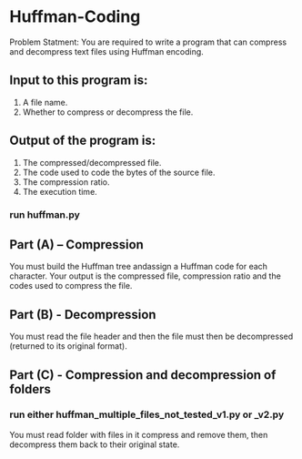 # Huffman-Coding

Problem Statment:
You are required to write a program that can compress
and decompress text files using Huffman encoding.

## Input to this program is:
1. A file name.
2. Whether to compress or decompress the file.

## Output of the program is:
1. The compressed/decompressed file.
2. The code used to code the bytes of the source file.
3. The compression ratio.
4. The execution time.

### run huffman.py
## Part (A) – Compression
You must build the Huffman tree andassign a Huffman code 
for each character. Your output is the compressed file,
compression ratio and the codes used to compress the file.

## Part (B) - Decompression
You must read the file header and then the file must then
be decompressed (returned to its original format).

## Part (C) - Compression and decompression of folders
### run either huffman_multiple_files_not_tested_v1.py or \_v2.py
You must read folder with files in it compress and remove them,
then decompress them back to their original state.
